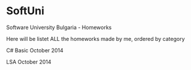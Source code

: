 SoftUni
=======

Software University Bulgaria - Homeworks

Here will be listet ALL the homeworks made by me, ordered by category

C# Basic October 2014

LSA October 2014
